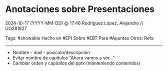 # Anotaciones sobre Presentaciones
2024-10-17 (YYYY-MM-DD) @ 17:46
Rodríguez López, Alejandro // UO281827

Tags:
	#showable
	Hecho en #EPI
	Sobre #EBT
	Para #Apuntes
	Otros:
	Refs:
 
<hr>

- Nombre - mail - posición/descripción
- Evitar nombre de capítulos "Ahora vamos a ver..."
- Cambiar orden y capíutlos del pptx (manteniendo contenidos)
